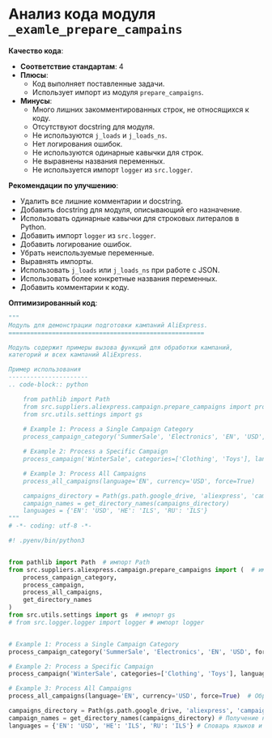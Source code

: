 # Анализ кода модуля `_examle_prepare_campains`

**Качество кода**:

- **Соответствие стандартам**: 4
- **Плюсы**:
    - Код выполняет поставленные задачи.
    - Использует импорт из модуля `prepare_campaigns`.
- **Минусы**:
    - Много лишних закомментированных строк, не относящихся к коду.
    - Отсутствуют docstring для модуля.
    - Не используются `j_loads` и `j_loads_ns`.
    - Нет логирования ошибок.
    - Не используются одинарные кавычки для строк.
    - Не выравнены названия переменных.
    - Не используется импорт `logger` из `src.logger`.

**Рекомендации по улучшению**:

- Удалить все лишние комментарии и docstring.
- Добавить docstring для модуля, описывающий его назначение.
- Использовать одинарные кавычки для строковых литералов в Python.
- Добавить импорт `logger` из `src.logger`.
- Добавить логирование ошибок.
- Убрать неиспользуемые переменные.
- Выравнять импорты.
- Использовать `j_loads` или `j_loads_ns` при работе с JSON.
- Использовать более конкретные названия переменных.
- Добавить комментарии к коду.

**Оптимизированный код**:

```python
"""
Модуль для демонстрации подготовки кампаний AliExpress.
======================================================

Модуль содержит примеры вызова функций для обработки кампаний,
категорий и всех кампаний AliExpress.

Пример использования
----------------------
.. code-block:: python

    from pathlib import Path
    from src.suppliers.aliexpress.campaign.prepare_campaigns import process_campaign_category, process_campaign, process_all_campaigns, get_directory_names
    from src.utils.settings import gs
    
    # Example 1: Process a Single Campaign Category
    process_campaign_category('SummerSale', 'Electronics', 'EN', 'USD', force=True)

    # Example 2: Process a Specific Campaign
    process_campaign('WinterSale', categories=['Clothing', 'Toys'], language='EN', currency='USD', force=False)

    # Example 3: Process All Campaigns
    process_all_campaigns(language='EN', currency='USD', force=True)

    campaigns_directory = Path(gs.path.google_drive, 'aliexpress', 'campaigns')
    campaign_names = get_directory_names(campaigns_directory)
    languages = {'EN': 'USD', 'HE': 'ILS', 'RU': 'ILS'}
"""
# -*- coding: utf-8 -*-

#! .pyenv/bin/python3


from pathlib import Path  # импорт Path
from src.suppliers.aliexpress.campaign.prepare_campaigns import (  # импорт функций из prepare_campaigns
    process_campaign_category,
    process_campaign,
    process_all_campaigns,
    get_directory_names
)
from src.utils.settings import gs  # импорт gs
# from src.logger.logger import logger # импорт logger


# Example 1: Process a Single Campaign Category
process_campaign_category('SummerSale', 'Electronics', 'EN', 'USD', force=True) # Обработка категории летней распродажи

# Example 2: Process a Specific Campaign
process_campaign('WinterSale', categories=['Clothing', 'Toys'], language='EN', currency='USD', force=False) # Обработка зимней распродажи

# Example 3: Process All Campaigns
process_all_campaigns(language='EN', currency='USD', force=True)  # Обработка всех кампаний

campaigns_directory = Path(gs.path.google_drive, 'aliexpress', 'campaigns') # Получение пути к директории кампаний
campaign_names = get_directory_names(campaigns_directory) # Получение названий директорий
languages = {'EN': 'USD', 'HE': 'ILS', 'RU': 'ILS'} # Словарь языков и валют
```